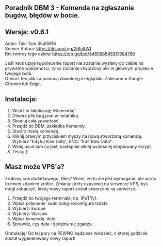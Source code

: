 ## Poradnik DBM 3 - Komenda na zgłaszanie bugów, błędów w bocie. 
## Wersja: v0.6.1

Autor: Taki Tam Slu#5916<br>
Serwer Autora: https://discord.gg/26fu8Wf<br>
Bot twórcy tego dzieła: https://top.gg/bot/546058545917984769<br>

Jeśli ktoś użyje tę polecenie raport nie zostanie wysłany do ciebie na prywatne wiadomości, tylko zostanie stworzony plik w głównym projekcie twojego bota.<br>
Otwórz ten plik za pomocą dowolnej przeglądaki. Zalecane = Google Chrome lub Edge.

## Instalacja:
1. Wejdź w lokalizację /Komenda/
2. Otwórz plik bug.json w notatniku.
3. Skopiuj całą zawartość.
4. Przejdź do DBM, zakładka Komendy.
5. Stwórz nową komendę.
6. Kliknij prawym przyciskiem myszy na nową stworzoną komendę. Wybierz "Edytuj Raw Datę", ENG: "Edit Raw Data".
7. Wklej usuń tam co jest, następnie wklej wcześniej skopiowany skrypt.
8. Testuj (:

## Masz może VPS'a?
Zrobimy coś dodatkowego. Okej? Wiem, że to nie jest wymagane, ale warto to moim zdaniem zrobić.
Zmiana strefy czasowej na serwerze VPS, byś mógł zobaczyć, kiedy nowy raport został stworzony na serwerze.

1. Przejdź do twojego terminala, np. (PuTTy).
2. Wpisz polecenie: sudo dpkg-reconfigure tzdata
3. Wybierz: Europe
4. Wybierz: Warsaw
5. Wpisz komendę: date
6. Sprawdź, czy data i godzina się zgadza.

Gratulację! Od tej pory na PEWNO będziesz wiedzieć, o której godzinie został wygenerowany nowy raport!
